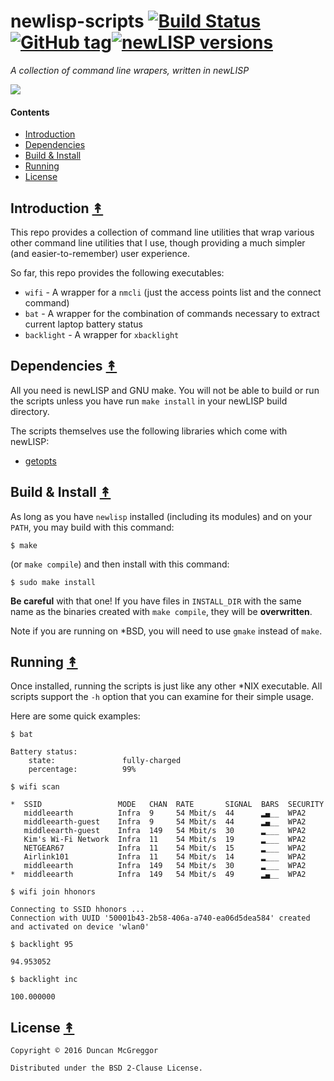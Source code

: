 # newlisp-scripts [![Build Status][travis-badge]][travis][![GitHub tag][github-tag]]()[![newLISP versions][newlisp-v]]()

*A collection of command line wrapers, written in newLISP*

[![][newlisp-logo]][newlisp-logo-large]


#### Contents

* [Introduction](#introduction-)
* [Dependencies](#dependencies-)
* [Build & Install](#build--install-)
* [Running](#running-)
* [License](#license-)


## Introduction [&#x219F;](#contents)

This repo provides a collection of command line utilities that wrap various other
command line utilities that I use, though providing a much simpler (and
easier-to-remember) user experience.

So far, this repo provides the following executables:

* ``wifi`` - A wrapper for a ``nmcli`` (just the access points list and the connect command)
* ``bat`` - A wrapper for the combination of commands necessary to extract current laptop battery status
* ``backlight`` - A wrapper for ``xbacklight``


## Dependencies [&#x219F;](#contents)

All you need is newLISP and GNU make. You will not be able to build or run the scripts unless you have run ``make install`` in your newLISP build directory.

The scripts themselves use the following libraries which come with newLISP:

* [getopts](http://www.newlisp.org/code/modules/getopts.lsp.html)


## Build & Install [&#x219F;](#contents)

As long as you have ``newlisp`` installed (including its modules) and on your ``PATH``,
you may build with this command:

```
$ make
```

(or ``make compile``) and then install with this command:

```
$ sudo make install
```

**Be careful** with that one! If you have files in ``INSTALL_DIR`` with the same name as the
binaries created with ``make compile``, they will be **overwritten**.

Note if you are running on *BSD, you will need to use ``gmake`` instead of ``make``.


## Running [&#x219F;](#contents)

Once installed, running the scripts is just like any other *NIX executable. All scripts
support the ``-h`` option that you can examine for their simple usage.

Here are some quick examples:

```
$ bat
```
```
Battery status:
    state:               fully-charged
    percentage:          99%
```

```
$ wifi scan
```
```
*  SSID                 MODE   CHAN  RATE       SIGNAL  BARS  SECURITY
   middleearth          Infra  9     54 Mbit/s  44      ▂▄__  WPA2
   middleearth-guest    Infra  9     54 Mbit/s  44      ▂▄__  WPA2
   middleearth-guest    Infra  149   54 Mbit/s  30      ▂___  WPA2
   Kim's Wi-Fi Network  Infra  11    54 Mbit/s  19      ▂___  WPA2
   NETGEAR67            Infra  11    54 Mbit/s  15      ▂___  WPA2
   Airlink101           Infra  11    54 Mbit/s  14      ▂___  WPA2
   middleearth          Infra  149   54 Mbit/s  30      ▂___  WPA2
*  middleearth          Infra  149   54 Mbit/s  49      ▂▄__  WPA2
```

```
$ wifi join hhonors
```
```
Connecting to SSID hhonors ...
Connection with UUID '50001b43-2b58-406a-a740-ea06d5dea584' created and activated on device 'wlan0'
```

```
$ backlight 95
```
```
94.953052
```
```
$ backlight inc
```
```
100.000000
```


## License [&#x219F;](#contents)

```
Copyright © 2016 Duncan McGreggor

Distributed under the BSD 2-Clause License.
```


<!-- Named page links below: /-->

[travis]: https://travis-ci.org/oubiwann/newlisp-scripts
[travis-badge]: https://travis-ci.org/oubiwann/newlisp-scripts.png?branch=master
[newlisp-logo]: resources/images/logo-white-small.png
[newlisp-logo-large]: resources/images/logo-white.png
[github-tag]: https://img.shields.io/github/tag/oubiwann/newlisp-scripts.svg?maxAge=2592000
[newlisp-v]: https://img.shields.io/badge/newlisp-10.7.0-blue.svg
